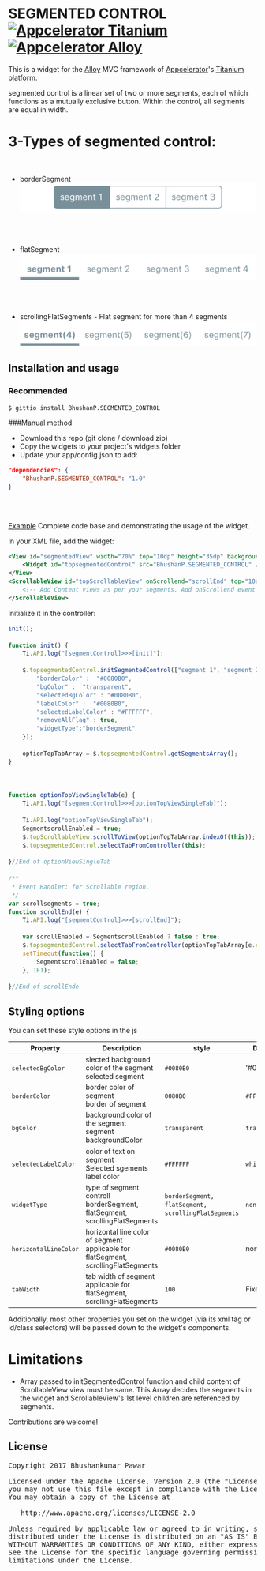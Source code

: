 

#  SEGMENTED CONTROL [![Appcelerator Titanium](http://www-static.appcelerator.com/badges/titanium-git-badge-sq.png)](http://appcelerator.com/titanium/) [![Appcelerator Alloy](http://www-static.appcelerator.com/badges/alloy-git-badge-sq.png)](http://appcelerator.com/alloy/)

This is a widget for the [Alloy](http://projects.appcelerator.com/alloy/docs/Alloy-bootstrap/index.html) MVC framework of [Appcelerator](http://www.appcelerator.com)'s [Titanium](http://www.appcelerator.com/platform) platform.

segmented control is a linear set of two or more segments, each of which functions as a mutually exclusive button. Within the control, all segments are equal in width. 

# 3-Types of segmented control: 
</br>

* borderSegment    
![borderSegment](https://github.com/Bhushankumar-pawar/SEGMENTED_CONTROL_Example/blob/master/segmentedControle/app/assets/image/borderSegment.png)

</br>
</br>

* flatSegment   
![flatSegment](https://github.com/Bhushankumar-pawar/SEGMENTED_CONTROL_Example/blob/master/segmentedControle/app/assets/image/flat_Segmet.png)
</br>
</br>

* scrollingFlatSegments - Flat segment for more than 4 segments 
![scrollingFlatSegments](https://github.com/Bhushankumar-pawar/SEGMENTED_CONTROL_Example/blob/master/segmentedControle/app/assets/image/scrolling_flat_segment.png)



## Installation and usage

### Recommended

```shell
$ gittio install BhushanP.SEGMENTED_CONTROL
```

###Manual method 

* Download this repo (git clone / download zip)
* Copy the widgets to your project's widgets folder
* Update your app/config.json to add:

```json
"dependencies": {
    "BhushanP.SEGMENTED_CONTROL": "1.0"
}
```
</br>
</br>

[Example](https://github.com/Bhushankumar-pawar/SEGMENTED_CONTROL_Example)
Complete code base and demonstrating the usage of the widget.


In your XML file, add the widget:

```xml
<View id="segmentedView" width="70%" top="10dp" height="35dp" backgroundColor="white">
    <Widget id="topsegmentedControl" src="BhushanP.SEGMENTED_CONTROL" />
</View>
<ScrollableView id="topScrollableView" onScrollend="scrollEnd" top="10dp" height="100%">
    <!-- Add Content views as per your segments. Add onScrollend event if you want to change the state of a segment on scroll change. Please take care content of ScrollableView will match with array passed to  initSegmentedControl function as 1st argument -->
</ScrollableView>
```



Initialize it in the controller:

```javascript
init();

function init() {
	Ti.API.log("[segmentControl]>>>[init]");

	$.topsegmentedControl.initSegmentedControl(["segment 1", "segment 2","segment 3"], optionTopViewSingleTab, {
		"borderColor" :  "#0080B0",
		"bgColor" :  "transparent",
		"selectedBgColor" : "#0080B0",
		"labelColor" :  "#0080B0",
		"selectedLabelColor" : "#FFFFFF",
		"removeAllFlag" : true,
		"widgetType":"borderSegment"
	});

	optionTopTabArray = $.topsegmentedControl.getSegmentsArray();
}



function optionTopViewSingleTab(e) {
	Ti.API.log("[segmentControl]>>>[optionTopViewSingleTab]");

	Ti.API.log("optionTopViewSingleTab");
	SegmentscrollEnabled = true;
	$.topScrollableView.scrollToView(optionTopTabArray.indexOf(this));
	$.topsegmentedControl.selectTabFromController(this);

}//End of optionViewSingleTab

/**
 * Event Handler: for Scrollable region.
 */
var scrollsegments = true;
function scrollEnd(e) {
	Ti.API.log("[segmentControl]>>>[scrollEnd]");

	var scrollEnabled = SegmentscrollEnabled ? false : true;
	$.topsegmentedControl.selectTabFromController(optionTopTabArray[e.currentPage], scrollEnabled);
	setTimeout(function() {
		SegmentscrollEnabled = false;
	}, 1E1);

}//End of scrollEnde
```



## Styling options

You can set these style options in the js 

|Property|Description|style|Default|
|-------|-------|-----------|------|
|`selectedBgColor`|slected background color of the segment <br/>selected segment|`#0080B0`| '#006BA3'|
|`borderColor` |border color of segment<br/>border of segment |`0080B0` |`#FFFFFF`|
|`bgColor` |background color of the segment  <br/>segment backgroundColor |`transparent` | `transparent` |
|`selectedLabelColor` |color of text on segment<br/>Selected sgements label color | `#FFFFFF`| `white`|
|`widgetType `|type  of segment controll<br/>borderSegment, flatSegment, scrollingFlatSegments | `borderSegment, flatSegment, scrollingFlatSegments ` | `none`|
|`horizontalLineColor` |horizontal line color of segment <br/>applicable for  flatSegment, scrollingFlatSegments  | `#0080B0` | none |
|`tabWidth`|tab width of segment  <br/>applicable for  flatSegment, scrollingFlatSegments  |`100`| Fixed width 

Additionally, most other properties you set on the widget (via its xml tag or id/class selectors) will be passed down to the widget's components.





# Limitations

* Array passed to initSegmentedControl function and child content of ScrollableView view must be same. This Array decides the segments in the widget and ScrollableView's 1st level children are referenced by segments.

Contributions are welcome!

## License

<pre>
Copyright 2017 Bhushankumar Pawar

Licensed under the Apache License, Version 2.0 (the "License");
you may not use this file except in compliance with the License.
You may obtain a copy of the License at

   http://www.apache.org/licenses/LICENSE-2.0

Unless required by applicable law or agreed to in writing, software
distributed under the License is distributed on an "AS IS" BASIS,
WITHOUT WARRANTIES OR CONDITIONS OF ANY KIND, either express or implied.
See the License for the specific language governing permissions and
limitations under the License.
</pre>
